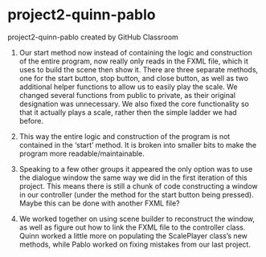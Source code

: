 # project2-quinn-pablo
project2-quinn-pablo created by GitHub Classroom

1)	Our start method now instead of containing the logic and construction of the entire program, now really only reads in the FXML file, which it uses to build the scene then show it. There are three separate methods, one for the start button, stop button, and close button, as well as two additional helper functions to allow us to easily play the scale. We changed several functions from public to private, as their original designation was unnecessary. We also fixed the core functionality so that it actually plays a scale, rather then the simple ladder we had before.

2)	This way the entire logic and construction of the program is not contained in the ‘start’ method. It is broken into smaller bits to make the program more readable/maintainable.

3)	Speaking to a few other groups it appeared the only option was to use the dialogue window the same way we did in the first iteration of this project. This means there is still a chunk of code constructing a window in our controller (under the method for the start button being pressed). Maybe this can be done with another FXML file?

4)	We worked together on using scene builder to reconstruct the window, as well as figure out how to link the FXML file to the controller class. Quinn worked a little more on populating the ScalePlayer class’s new methods, while Pablo worked on fixing mistakes from our last project.

